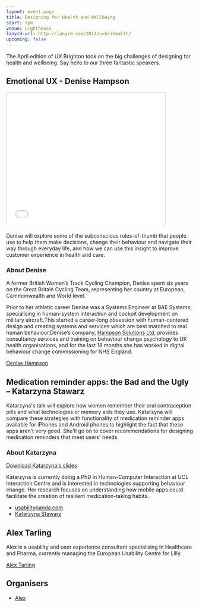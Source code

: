 ```yaml
---
layout: event-page
title: Designing for Health and Wellbeing
start: 7pm
venue: Lighthouse
lanyrd-url: http://lanyrd.com/2014/uxbrihealth/
upcoming: false
---
```


The April edition of UX Brighton took on the big challenges of designing for health and wellbeing. Say hello to our three fantastic speakers.

## Emotional UX - Denise Hampson

<div class="embed-container vga"><iframe src="//www.slideshare.net/slideshow/embed_code/28413119" width="427" height="356" frameborder="0" marginwidth="0" marginheight="0" scrolling="no" style="border:1px solid #CCC; border-width:1px 1px 0; margin-bottom:5px; max-width: 100%;" allowfullscreen> </iframe></div>

Denise will explore some of the subconscious rules-of-thumb that people use to help them make decisions, change their behaviour and navigate their way through everyday life, and how we can use this insight to improve customer experience in health and care.

### About Denise 

A former British Women’s Track Cycling Champion, Denise spent six years on the Great Britain Cycling Team, representing her country at European, Commonwealth and World level.

Prior to her athletic career Denise was a Systems Engineer at BAE Systems, specialising in human-system interaction and cockpit development on military aircraft.This started a career-long obsession with human-centered design and creating systems and services which are best matched to real human behaviour.Denise’s company, [Hampson Solutions Ltd](http://www.hampsonsolutions.co.uk), provides consultancy services and training on behaviour change psychology to UK health organisations, and for the last 18 months she has worked in digital behaviour change commissioning for NHS England.

[Denise Hampson](http://www.twitter.com/denisehampson)

## Medication reminder apps: the Bad and the Ugly – Katarzyna Stawarz

Katarzyna's talk will explore how women remember their oral contraception pills and what technologies or memory aids they use. Katarzyna will compare these strategies with functionality of medication reminder apps available for iPhones and Android phones to highlight the fact that these apps aren't very good. She'll go on to cover recommendations for designing medication reminders that meet users' needs.

### About Katarzyna

[Download Katarzyna's slides](/assets/Katarzyna-Stawarz.pdf)

Katarzyna is currently doing a PhD in Human-Computer Interaction at UCL Interaction Centre and is interested in technologies supporting behaviour change. Her research focuses on understanding how mobile apps could facilitate the creation of resilient medication-taking habits.

 - [usabilitypanda.com](http://usabilitypanda.com/)
 - [Katarzyna Stawarz](http://twitter.com/falkowata)

## Alex Tarling

Alex is a usability and user experience consultant specialising in Healthcare and Pharma, currently managing the European Usability Centre for Lilly.

[Alex Tarling](http://twitter.com/alextarling)

## Organisers

- <a href="http://uxbrighton.org.uk/about/#alex">Alex</a>
